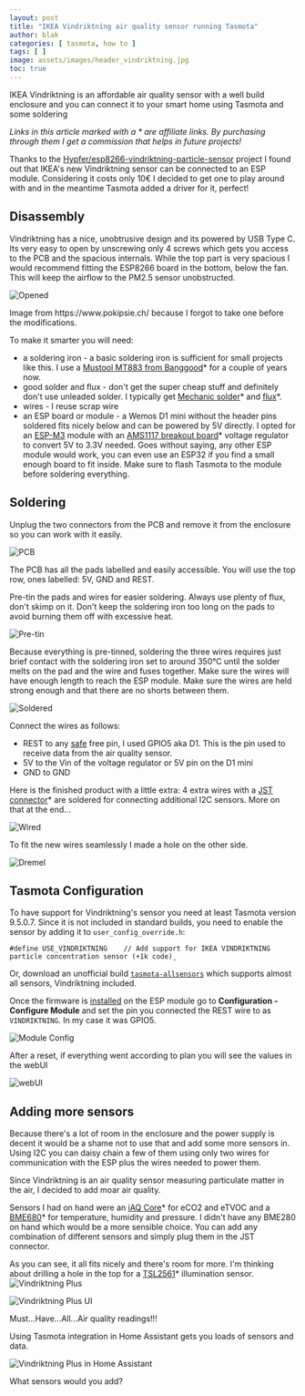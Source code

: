 ```yaml
---
layout: post
title: "IKEA Vindriktning air quality sensor running Tasmota"
author: blak
categories: [ tasmota, how to ]
tags: [ ]
image: assets/images/header_vindriktning.jpg
toc: true
---
```


IKEA Vindriktning is an affordable air quality sensor with a well build enclosure and you can connect it to your smart home using Tasmota and some soldering

_Links in this article marked with a _*_ are affiliate links. By purchasing through them I get a commission that helps in future projects!_

Thanks to the [Hypfer/esp8266-vindriktning-particle-sensor](https://github.com/Hypfer/esp8266-vindriktning-particle-sensor) project I found out that IKEA's new Vindriktning sensor can be connected to an ESP module. Considering it costs only 10€ I decided to get one to play around with and in the meantime Tasmota added a driver for it, perfect!

## Disassembly
Vindriktning has a nice, unobtrusive design and its powered by USB Type C. Its very easy to open by unscrewing only 4 screws which gets you access to the PCB and the spacious internals. While the top part is very spacious I would recommend fitting the ESP8266 board in the bottom, below the fan. This will keep the airflow to the PM2.5 sensor unobstructed.

![Opened](/assets/images/vindriktning/opened.jpg)

<figcaption class="figure-caption text-center">Image from https://www.pokipsie.ch/ because I forgot to take one before the modifications.</figcaption>

To make it smarter you will need:

- a soldering iron - a basic soldering iron is sufficient for small projects like this. I use a [Mustool MT883 from Banggood](https://www.banggood.com/custlink/Dv3YBFghm0)* for a couple of years now.
- good solder and flux - don't get the super cheap stuff and definitely don't use unleaded solder. I typically get [Mechanic solder](https://www.aliexpress.com/item/4001063085857.html?aff_fcid=734adb3158bd494784ddfe073f81db76-1630272706741-07641-_9G5FHa&tt=CPS_NORMAL&aff_fsk=_9G5FHa&aff_platform=shareComponent-detail&sk=_9G5FHa&aff_trace_key=734adb3158bd494784ddfe073f81db76-1630272706741-07641-_9G5FHa&terminal_id=c60aa1c2bd3d4f80907b0cc2716fb935)* and [flux](https://www.aliexpress.com/item/32890310514.html?aff_fcid=17e4e67946eb482c9f678cc0aa234d5b-1630272650435-00951-_AgnWPw&tt=CPS_NORMAL&aff_fsk=_AgnWPw&aff_platform=shareComponent-detail&sk=_AgnWPw&aff_trace_key=17e4e67946eb482c9f678cc0aa234d5b-1630272650435-00951-_AgnWPw&terminal_id=c60aa1c2bd3d4f80907b0cc2716fb935)*.
- wires - I reuse scrap wire 
- an ESP board or module - a Wemos D1 mini without the header pins soldered fits nicely below and can be powered by 5V directly. I opted for an [ESP-M3](https://templates.blakadder.com/ESP-M3) module with an [AMS1117 breakout board](https://www.aliexpress.com/item/1005003051751791.html?aff_fcid=5d85150be83048d7a75c9925a9468a89-1630265576181-03303-_997Dpw&tt=CPS_NORMAL&aff_fsk=_997Dpw&aff_platform=shareComponent-detail&sk=_997Dpw&aff_trace_key=5d85150be83048d7a75c9925a9468a89-1630265576181-03303-_997Dpw&terminal_id=c60aa1c2bd3d4f80907b0cc2716fb935)* voltage regulator to convert 5V to 3.3V needed. Goes without saying, any other ESP module would work, you can even use an ESP32 if you find a small enough board to fit inside. Make sure to flash Tasmota to the module before soldering everything.

## Soldering
Unplug the two connectors from the PCB and remove it from the enclosure so you can work with it easily.

![PCB](/assets/images/vindriktning/pcb.jpg)

The PCB has all the pads labelled and easily accessible. You will use the top row, ones labelled: 5V, GND and REST. 

Pre-tin the pads and wires for easier soldering. Always use plenty of flux, don't skimp on it. Don't keep the soldering iron too long on the pads to avoid burning them off with excessive heat.

![Pre-tin](/assets/images/vindriktning/pretin.jpg)

Because everything is pre-tinned, soldering the three wires requires just brief contact with the soldering iron set to around 350°C until the solder melts on the pad and the wire and fuses together. Make sure the wires will have enough length to reach the ESP module. Make sure the wires are held strong enough and that there are no shorts between them.

![Soldered](/assets/images/vindriktning/soldered.jpg)

Connect the wires as follows:

- REST to any [safe](https://github.com/thehookup/Wireless_MQTT_Doorbell/blob/master/GPIO_Limitations_ESP8266_NodeMCU.jpg?raw=true) free pin, I used GPIO5 aka D1. This is the pin used to receive data from the air quality sensor.
- 5V to the Vin of the voltage regulator or 5V pin on the D1 mini
- GND to GND

Here is the finished product with a little extra: 4 extra wires with a [JST connector](https://www.aliexpress.com/item/32992681983.html?aff_fcid=de07842fc9f04052867660a05f746553-1630267556133-09478-_9jguMG&tt=CPS_NORMAL&aff_fsk=_9jguMG&aff_platform=shareComponent-detail&sk=_9jguMG&aff_trace_key=de07842fc9f04052867660a05f746553-1630267556133-09478-_9jguMG&terminal_id=c60aa1c2bd3d4f80907b0cc2716fb935)* are soldered for connecting additional I2C sensors. More on that at the end...

![Wired](/assets/images/vindriktning/wiring.jpg)

To fit the new wires seamlessly I made a hole on the other side.

![Dremel](/assets/images/vindriktning/dremel.jpg)

## Tasmota Configuration

To have support for Vindriktning's sensor you need at least Tasmota version 9.5.0.7. Since it is not included in standard builds, you need to enable the sensor by adding it to `user_config_override.h`:

```c+
#define USE_VINDRIKTNING    // Add support for IKEA VINDRIKTNING particle concentration sensor (+1k code)¸
```

Or, download an unofficial build [`tasmota-allsensors`](https://github.com/tasmota/install/raw/main/firmware/unofficial/tasmota-allsensors.bin) which supports almost all sensors, Vindriktning included. 

Once the firmware is [installed](https://tasmota.github.io/docs/Getting-Started/#hardware-preparation) on the ESP module go to **Configuration - Configure Module** and set the pin you connected the REST wire to as `VINDRIKTNING`. In my case it was GPIO5.

![Module Config](/assets/images/vindriktning/moduleconfig.jpg)

After a reset, if everything went according to plan you will see the values in the webUI

![webUI](/assets/images/vindriktning/webui.jpg)

## Adding more sensors

Because there's a lot of room in the enclosure and the power supply is decent it would be a shame not to use that and add some more sensors in. Using I2C you can daisy chain a few of them using only two wires for communication with the ESP plus the wires needed to power them.

Since Vindriktning is an air quality sensor measuring particulate matter in the air, I decided to add moar air quality.

Sensors I had on hand were an [iAQ Core](https://www.aliexpress.com/item/33044332335.html?aff_fcid=2ba8e77d415d4fe8a4bc2f88379398bc-1630270811682-02300-_9zdXO4&tt=CPS_NORMAL&aff_fsk=_9zdXO4&aff_platform=shareComponent-detail&sk=_9zdXO4&aff_trace_key=2ba8e77d415d4fe8a4bc2f88379398bc-1630270811682-02300-_9zdXO4&terminal_id=c60aa1c2bd3d4f80907b0cc2716fb935)* for eCO2 and eTVOC and a [BME680](https://www.aliexpress.com/item/1005002831174240.html?aff_fcid=fbce2215ed7e414b84988631b8e2a0bc-1630270871559-09849-_9G2UTa&tt=CPS_NORMAL&aff_fsk=_9G2UTa&aff_platform=shareComponent-detail&sk=_9G2UTa&aff_trace_key=fbce2215ed7e414b84988631b8e2a0bc-1630270871559-09849-_9G2UTa&terminal_id=c60aa1c2bd3d4f80907b0cc2716fb935)* for temperature, humidity and pressure. I didn't have any BME280 on hand which would be a more sensible choice. You can add any combination of different sensors and simply plug them in the JST connector.

As you can see, it all fits nicely and there's room for more. I'm thinking about drilling a hole in the top for a [TSL2561](https://www.aliexpress.com/item/1005003035715609.html?aff_fcid=00a65af26cb241a0a57d3ffe8919116e-1630271156169-09125-_9iqQtW&tt=CPS_NORMAL&aff_fsk=_9iqQtW&aff_platform=shareComponent-detail&sk=_9iqQtW&aff_trace_key=00a65af26cb241a0a57d3ffe8919116e-1630271156169-09125-_9iqQtW&terminal_id=c60aa1c2bd3d4f80907b0cc2716fb935)* illumination sensor.
![Vindriktning Plus](/assets/images/vindriktning/plus.jpg)

![Vindriktning Plus UI](/assets/images/vindriktning/plusui.jpg)

<figcaption class="figure-caption text-center">Must...Have...All...Air quality readings!!!</figcaption>

Using Tasmota integration in Home Assistant gets you loads of sensors and data.

![Vindriktning Plus in Home Assistant](/assets/images/vindriktning/homeassistant.jpg)

What sensors would you add?
